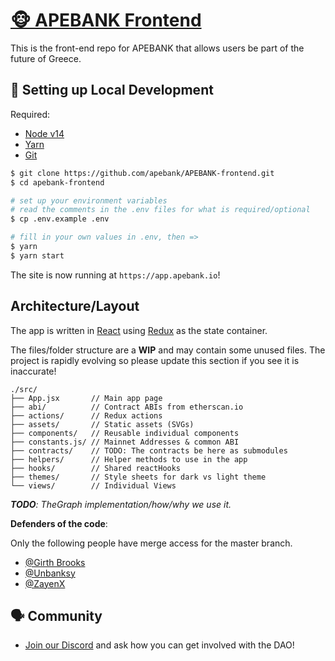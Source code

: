# [🐵 APEBANK Frontend](https://dev.APEBANK.io/)

This is the front-end repo for APEBANK that allows users be part of the future of Greece.

## 🔧 Setting up Local Development

Required:

-   [Node v14](https://nodejs.org/download/release/latest-v14.x/)
-   [Yarn](https://classic.yarnpkg.com/en/docs/install/)
-   [Git](https://git-scm.com/downloads)

```bash
$ git clone https://github.com/apebank/APEBANK-frontend.git
$ cd apebank-frontend

# set up your environment variables
# read the comments in the .env files for what is required/optional
$ cp .env.example .env

# fill in your own values in .env, then =>
$ yarn
$ yarn start
```

The site is now running at `https://app.apebank.io`!

## Architecture/Layout

The app is written in [React](https://reactjs.org/) using [Redux](https://redux.js.org/) as the state container.

The files/folder structure are a **WIP** and may contain some unused files. The project is rapidly evolving so please update this section if you see it is inaccurate!

```
./src/
├── App.jsx       // Main app page
├── abi/          // Contract ABIs from etherscan.io
├── actions/      // Redux actions
├── assets/       // Static assets (SVGs)
├── components/   // Reusable individual components
├── constants.js/ // Mainnet Addresses & common ABI
├── contracts/    // TODO: The contracts be here as submodules
├── helpers/      // Helper methods to use in the app
├── hooks/        // Shared reactHooks
├── themes/       // Style sheets for dark vs light theme
└── views/        // Individual Views
```

_**TODO**: TheGraph implementation/how/why we use it._

**Defenders of the code**:

Only the following people have merge access for the master branch.

-   [@Girth Brooks](https://github.com/dwjanus)
-   [@Unbanksy](https://github.com/unbanksy)
-   [@ZayenX](https://github.com/lolchocotaco)

## 🗣 Community

-   [Join our Discord](https://discord.gg/jcX4WvAZ) and ask how you can get involved with the DAO!
